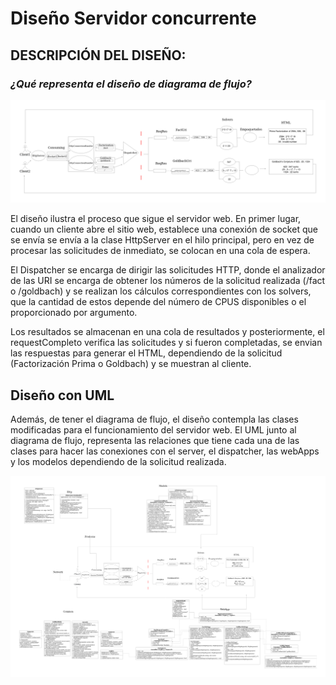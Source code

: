 # Diseño Servidor concurrente

## **DESCRIPCIÓN DEL DISEÑO:**

### ***¿Qué representa el diseño de diagrama de flujo?***

![Diseño diagrama de flujo](designDiagrama1-2.png)

El diseño ilustra el proceso que sigue el servidor web. En primer lugar, cuando un cliente abre el sitio web, establece una conexión de socket que se envía se envía a la clase HttpServer en el hilo principal, pero en vez de procesar las solicitudes de inmediato, se colocan en una cola de espera. 

El Dispatcher se encarga de dirigir las solicitudes HTTP, donde el analizador de las URI se encarga de obtener los números de la solicitud realizada (/fact o /goldbach) y se realizan los cálculos correspondientes con los solvers, que la cantidad de estos depende del número de CPUS disponibles o el proporcionado por argumento. 

Los resultados se almacenan en una cola de resultados y posteriormente, el requestCompleto verifica las solicitudes y si fueron completadas, se envian las respuestas para generar el HTML, dependiendo de la solicitud (Factorización Prima o Goldbach) y se muestran al cliente. 


## Diseño con UML

Además, de tener el diagrama de flujo, el diseño contempla las clases modificadas para el funcionamiento del servidor web. El UML junto al diagrama de flujo, representa las relaciones que tiene cada una de las clases para hacer las conexiones con el server, el dispatcher, las webApps y los modelos dependiendo de la solicitud realizada. 

![Diseño](designUML1-2.png)

